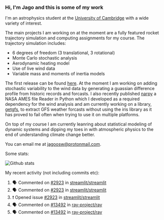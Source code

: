 ### Hi, I'm Jago and this is some of my work

<!--
**jagoosw/jagoosw** is a ✨ _special_ ✨ repository because its `README.md` (this file) appears on your GitHub profile.

Here are some ideas to get you started:

- 🔭 I’m currently working on ...
- 🌱 I’m currently learning ...
- 👯 I’m looking to collaborate on ...
- 🤔 I’m looking for help with ...
- 💬 Ask me about ...
- 📫 How to reach me: ...
- 😄 Pronouns: ...
- ⚡ Fun fact: ...
-->

I'm an astrophysics student at the [University of Cambridge](https://www.ast.cam.ac.uk/students/current.undergraduates/part.ii.astrophysics) with a wide variety of interest.

The main projects I am working on at the moment are a fully featured rocket trajectory simulation and computing assignments for my course. The trajectory simulation includes:
- 6 degrees of freedom (3 translational, 3 rotational)
- Monte Carlo stochastic analysis
- Aerodynamic heating model
- Use of live wind data
- Variable mass and moments of inertia models

The first release can be found [here](https://github.com/CUSF-Simulation/CamPyRoS). At the moment I am working on adding stochastic variability to the wind data by generating a guassian difference profile from historic records and forcasts. I also recently published [narpy](https://pypi.org/project/narpy/) a NASA AMES file Reader in Python which I developed as a required dependency for the wind analysis and am currently working on a library, [getgfs](https://github.com/jagoosw/getgfs), to extract GFS weather forcasts without using the iris library as it has proved to fail often when trying to use it on multiple platforms.

On top of my course I am currently leanring about statistical modeling of dynamic systems and dipping my toes in with atmospheric physics to the end of understanding climate change better.

You can email me at [jagoosw@protonmail.com](mail:jagoosw@protonmail.com).

Some stats:

![Github stats](https://github-readme-stats.vercel.app/api?username=jagoosw&count_private=true&show_icons=true&theme=radical&hide_title=true&hide_border=true)
[](https://komarev.com/ghpvc/?username=jagoosw)

My recent activity (not including commits etc):
<!--START_SECTION:activity-->
1. 🗣 Commented on [#2923](https://github.com/streamlit/streamlit/issues/2923) in [streamlit/streamlit](https://github.com/streamlit/streamlit)
2. 🗣 Commented on [#2923](https://github.com/streamlit/streamlit/issues/2923) in [streamlit/streamlit](https://github.com/streamlit/streamlit)
3. ❗️ Opened issue [#2923](https://github.com/streamlit/streamlit/issues/2923) in [streamlit/streamlit](https://github.com/streamlit/streamlit)
4. 🗣 Commented on [#13492](https://github.com/ray-project/ray/issues/13492) in [ray-project/ray](https://github.com/ray-project/ray)
5. 🗣 Commented on [#13492](https://github.com/ray-project/ray/issues/13492) in [ray-project/ray](https://github.com/ray-project/ray)
<!--END_SECTION:activity-->
